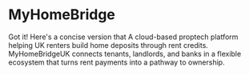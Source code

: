 # MyHomeBridge
Got it! Here's a concise version that A cloud-based proptech platform helping UK renters build home deposits through rent credits. MyHomeBridgeUK connects tenants, landlords, and banks in a flexible ecosystem that turns rent payments into a pathway to ownership. 

